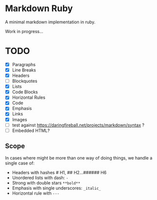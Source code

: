 # Markdown Ruby

A minimal markdown implementation in ruby.

Work in progress...

# TODO

- [x] Paragraphs
- [x] Line Breaks
- [x] Headers
- [ ] Blockquotes
- [x] Lists
- [x] Code Blocks
- [x] Horizontal Rules
- [x] Code
- [x] Emphasis
- [x] Links
- [x] Images
- [ ] test against https://daringfireball.net/projects/markdown/syntax ?
- [ ] Embedded HTML?

## Scope

In cases where might be more than one way of doing things, we handle a single case of:

- Headers with hashes # H1, ## H2...###### H6
- Unordered lists with dash: `-`
- Strong with double stars `**bold**`
- Emphasis with single underscores: `_italic_`
- Horizontal rule with `---`
